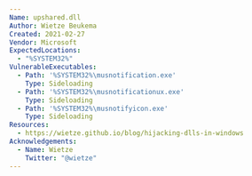 ```yaml
---
Name: upshared.dll
Author: Wietze Beukema
Created: 2021-02-27
Vendor: Microsoft
ExpectedLocations:
  - "%SYSTEM32%"
VulnerableExecutables:
  - Path: '%SYSTEM32%\musnotification.exe'
    Type: Sideloading
  - Path: '%SYSTEM32%\musnotificationux.exe'
    Type: Sideloading
  - Path: '%SYSTEM32%\musnotifyicon.exe'
    Type: Sideloading
Resources:
  - https://wietze.github.io/blog/hijacking-dlls-in-windows
Acknowledgements:
  - Name: Wietze
    Twitter: "@wietze"
---
```


